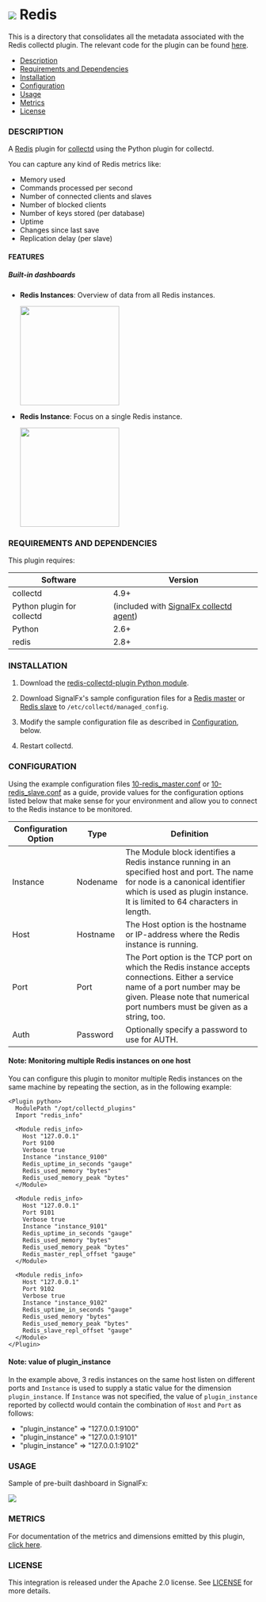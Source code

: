 # ![](https://github.com/signalfx/integrations/blob/master/collectd-redis/img/integrations_redis.png) Redis

This is a directory that consolidates all the metadata associated with the Redis collectd plugin. The relevant code for the plugin can be found [here](https://github.com/signalfx/redis-collectd-plugin).

- [Description](#description)
- [Requirements and Dependencies](#requirements-and-dependencies)
- [Installation](#installation)
- [Configuration](#configuration)
- [Usage](#usage)
- [Metrics](#metrics)
- [License](#license)

### DESCRIPTION

A [Redis](http://redis.io) plugin for [collectd](http://collectd.org) using the Python plugin for collectd.

You can capture any kind of Redis metrics like:

 * Memory used
 * Commands processed per second
 * Number of connected clients and slaves
 * Number of blocked clients
 * Number of keys stored (per database)
 * Uptime
 * Changes since last save
 * Replication delay (per slave)

#### FEATURES

##### Built-in dashboards

- **Redis Instances**: Overview of data from all Redis instances.

  [<img src='./img/dashboard_redis_instances.png' width=200px>](./img/dashboard_redis_instances.png)

- **Redis Instance**: Focus on a single Redis instance.

  [<img src='./img/dashboard_redis_instance.png' width=200px>](./img/dashboard_redis_instance.png)  

### REQUIREMENTS AND DEPENDENCIES

This plugin requires:

| Software          | Version        |
|-------------------|----------------|
| collectd   |  4.9+  |
| Python plugin for collectd | (included with [SignalFx collectd agent](https://github.com/signalfx/integrations/tree/master/collectd)[](sfx_link:sfxcollectd)) |
| Python    |  2.6+ |
| redis | 2.8+ |


### INSTALLATION

1. Download the [redis-collectd-plugin Python module](https://github.com/signalfx/redis-collectd-plugin).

1. Download SignalFx's sample configuration files for a [Redis master](https://github.com/signalfx/integrations/tree/master/collectd-redis/10-redis_master.conf) or [Redis slave](https://github.com/signalfx/integrations/tree/master/collectd-redis/10-redis_slave.conf) to `/etc/collectd/managed_config`.

1. Modify the sample configuration file as described in  [Configuration](#configuration), below.

1. Restart collectd.

### CONFIGURATION

Using the example configuration files [10-redis\_master.conf](https://github.com/signalfx/integrations/tree/master/collectd-redis/10-redis_master.conf) or [10-redis\_slave.conf](https://github.com/signalfx/integrations/tree/master/collectd-redis/10-redis_slave.conf) as a guide, provide values for the configuration options listed below that make sense for your environment and allow you to connect to the Redis instance to be monitored.

| Configuration Option | Type | Definition |
|----------------------|------|------------|
| Instance | Nodename | The Module block identifies a Redis instance running in an specified host and port. The name for node is a canonical identifier which is used as plugin instance. It is limited to 64 characters in length.|
| Host | Hostname |The Host option is the hostname or IP-address where the Redis instance is running.|
|Port |Port| The Port option is the TCP port on which the Redis instance accepts connections. Either a service name of a port number may be given. Please note that numerical port numbers must be given as a string, too.|
| Auth | Password | Optionally specify a password to use for AUTH. |

#### Note: Monitoring multiple Redis instances on one host

You can configure this plugin to monitor multiple Redis instances on the same machine by repeating the <Module> section, as in the following example:

```
<Plugin python>
  ModulePath "/opt/collectd_plugins"
  Import "redis_info"

  <Module redis_info>
    Host "127.0.0.1"
    Port 9100
    Verbose true
    Instance "instance_9100"
    Redis_uptime_in_seconds "gauge"
    Redis_used_memory "bytes"
    Redis_used_memory_peak "bytes"
  </Module>

  <Module redis_info>
    Host "127.0.0.1"
    Port 9101
    Verbose true
    Instance "instance_9101"
    Redis_uptime_in_seconds "gauge"
    Redis_used_memory "bytes"
    Redis_used_memory_peak "bytes"
    Redis_master_repl_offset "gauge"
  </Module>

  <Module redis_info>
    Host "127.0.0.1"
    Port 9102
    Verbose true
    Instance "instance_9102"
    Redis_uptime_in_seconds "gauge"
    Redis_used_memory "bytes"
    Redis_used_memory_peak "bytes"
    Redis_slave_repl_offset "gauge"
  </Module>
</Plugin>
```

#### Note: value of plugin_instance

In the example above, 3 redis instances on the same host listen on different ports and `Instance` is used to supply a static value for the dimension `plugin_instance`. If `Instance` was not specified, the value of `plugin_instance` reported by collectd would contain the combination of `Host` and `Port` as follows:

- "plugin\_instance" => "127.0.0.1:9100"
- "plugin\_instance" => "127.0.0.1:9101"
- "plugin\_instance" => "127.0.0.1:9102"

### USAGE

Sample of pre-built dashboard in SignalFx:

![](././img/dashboard_redis.png)

### METRICS

For documentation of the metrics and dimensions emitted by this plugin, [click here](./docs).

### LICENSE

This integration is released under the Apache 2.0 license. See [LICENSE](./LICENSE) for more details.
